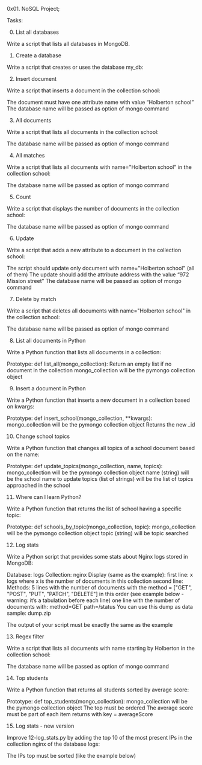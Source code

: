 0x01. NoSQL Project;


Tasks:


0. List all databases

Write a script that lists all databases in MongoDB.


1. Create a database

Write a script that creates or uses the database my_db:


2. Insert document

Write a script that inserts a document in the collection school:

The document must have one attribute name with value “Holberton school”
The database name will be passed as option of mongo command


3. All documents

Write a script that lists all documents in the collection school:

The database name will be passed as option of mongo command


4. All matches

Write a script that lists all documents with name="Holberton school" in the collection school:

The database name will be passed as option of mongo command


5. Count

Write a script that displays the number of documents in the collection school:

The database name will be passed as option of mongo command


6. Update

Write a script that adds a new attribute to a document in the collection school:

The script should update only document with name="Holberton school" (all of them)
The update should add the attribute address with the value “972 Mission street”
The database name will be passed as option of mongo command


7. Delete by match

Write a script that deletes all documents with name="Holberton school" in the collection school:

The database name will be passed as option of mongo command


8. List all documents in Python

Write a Python function that lists all documents in a collection:

Prototype: def list_all(mongo_collection):
Return an empty list if no document in the collection
mongo_collection will be the pymongo collection object


9. Insert a document in Python

Write a Python function that inserts a new document in a collection based on kwargs:

Prototype: def insert_school(mongo_collection, **kwargs):
mongo_collection will be the pymongo collection object
Returns the new _id


10. Change school topics

Write a Python function that changes all topics of a school document based on the name:

Prototype: def update_topics(mongo_collection, name, topics):
mongo_collection will be the pymongo collection object
name (string) will be the school name to update
topics (list of strings) will be the list of topics approached in the school


11. Where can I learn Python?

Write a Python function that returns the list of school having a specific topic:

Prototype: def schools_by_topic(mongo_collection, topic):
mongo_collection will be the pymongo collection object
topic (string) will be topic searched


12. Log stats

Write a Python script that provides some stats about Nginx logs stored in MongoDB:

Database: logs
Collection: nginx
Display (same as the example):
first line: x logs where x is the number of documents in this collection
second line: Methods:
5 lines with the number of documents with the method = ["GET", "POST", "PUT", "PATCH", "DELETE"] in this order (see example below - warning: it’s a tabulation before each line)
one line with the number of documents with:
method=GET
path=/status
You can use this dump as data sample: dump.zip

The output of your script must be exactly the same as the example


13. Regex filter

Write a script that lists all documents with name starting by Holberton in the collection school:

The database name will be passed as option of mongo command


14. Top students

Write a Python function that returns all students sorted by average score:

Prototype: def top_students(mongo_collection):
mongo_collection will be the pymongo collection object
The top must be ordered
The average score must be part of each item returns with key = averageScore


15. Log stats - new version

Improve 12-log_stats.py by adding the top 10 of the most present IPs in the collection nginx of the database logs:

The IPs top must be sorted (like the example below)
